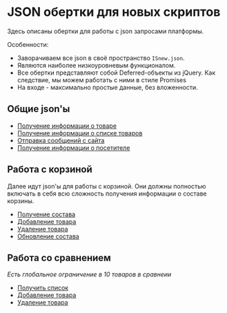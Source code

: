 # JSON обертки для новых скриптов

Здесь описаны обертки для работы с json запросами платформы.

Особенности:
* Заворачиваем все json в своё пространство `ISnew.json`.
* Являются наиболее низкоуровневым функционалом.
* Все обертки представляют собой Deferred-объекты из jQuery. Как следствие, мы можем работать с ними в стиле Promises
* На входе - максимально простые данные, без вложенности.

## Общие json'ы

* [Получение информации о товаре](getProduct.md)
* [Получение информации о списке товаров](getProductsList.md)
* [Отправка сообщений с сайта](sendMessage.md)
* [Получение информации о посетителе](getClientInfo.md)

## Работа с корзиной

Далее идут json'ы для работы с корзиной. Они должны полностью включать в себя всю сложность получения информации о составе корзины.

* [Получение состава](getCartItems.md)
* [Добавление товара](addCartItems.md)
* [Удаление товара](removeCartItem.md)
* [Обновление состава](updateCartItems.md)

## Работа со сравнением

*Есть глобальное ограничение в 10 товаров в сравнеии*

* [Получить список](getCompareItems.md)
* [Добавление товара](addCompareItem.md)
* [Удаление товара](removeCompareItem.md)